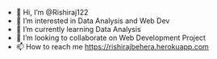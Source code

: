 - 👋 Hi, I’m @Rishiraj122
- 👀 I’m interested in Data Analysis and Web Dev
- 🌱 I’m currently learning Data Analysis
- 💞️ I’m looking to collaborate on Web Development Project
- 📫 How to reach me https://rishirajbehera.herokuapp.com

<!---
Rishiraj122/Rishiraj122 is a ✨ special ✨ repository because its `README.md` (this file) appears on your GitHub profile.
You can click the Preview link to take a look at your changes.
--->
